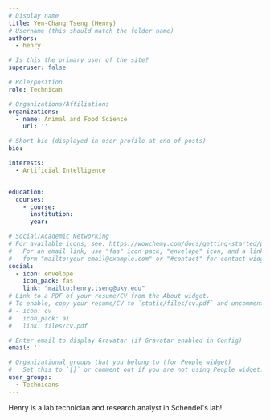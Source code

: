 ```yaml
---
# Display name
title: Yen-Chang Tseng (Henry)
# Username (this should match the folder name)
authors:
  - henry

# Is this the primary user of the site?
superuser: false

# Role/position
role: Technican

# Organizations/Affiliations
organizations:
  - name: Animal and Food Science
    url: ''

# Short bio (displayed in user profile at end of posts)
bio: 

interests:
  - Artificial Intelligence


education:
  courses:
    - course: 
      institution: 
      year: 

# Social/Academic Networking
# For available icons, see: https://wowchemy.com/docs/getting-started/page-builder/#icons
#   For an email link, use "fas" icon pack, "envelope" icon, and a link in the
#   form "mailto:your-email@example.com" or "#contact" for contact widget.
social:
  - icon: envelope
    icon_pack: fas
    link: "mailto:henry.tseng@uky.edu"
# Link to a PDF of your resume/CV from the About widget.
# To enable, copy your resume/CV to `static/files/cv.pdf` and uncomment the lines below.
# - icon: cv
#   icon_pack: ai
#   link: files/cv.pdf

# Enter email to display Gravatar (if Gravatar enabled in Config)
email: ''

# Organizational groups that you belong to (for People widget)
#   Set this to `[]` or comment out if you are not using People widget.
user_groups:
  - Technicans
---
```


Henry is a lab technician and research analyst in Schendel's lab!

